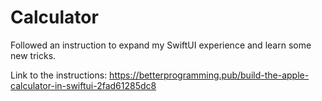 # Calculator

Followed an instruction to expand my SwiftUI experience and learn some new tricks. 

Link to the instructions: https://betterprogramming.pub/build-the-apple-calculator-in-swiftui-2fad61285dc8
